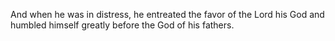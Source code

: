 And when he was in distress, he entreated the favor of the Lord his God and humbled himself greatly before the God of his fathers.
